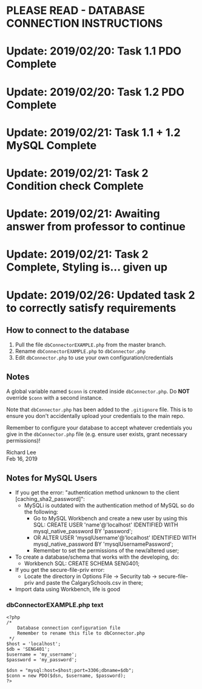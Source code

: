 # PLEASE READ - DATABASE CONNECTION INSTRUCTIONS
# Update: 2019/02/20: Task 1.1 PDO Complete
# Update: 2019/02/20: Task 1.2 PDO Complete
# Update: 2019/02/21: Task 1.1 + 1.2 MySQL Complete
# Update: 2019/02/21: Task 2 Condition check Complete
# Update: 2019/02/21: Awaiting answer from professor to continue
# Update: 2019/02/21: Task 2 Complete, Styling is... given up
# Update: 2019/02/26: Updated task 2 to correctly satisfy requirements
## How to connect to the database
1.  Pull the file `dbConnectorEXAMPLE.php` from the master branch.
2.  Rename `dbConnectorEXAMPLE.php` to `dbConnector.php`
3.  Edit `dbConnector.php` to use your own configuration/credentials

## Notes
A global variable named `$conn` is created inside `dbConnector.php`.
Do **NOT** override `$conn` with a second instance.

Note that `dbConnector.php` has been added to the `.gitignore` file.
This is to ensure you don't accidentally upload your credentials to the main repo.

Remember to configure your database to accept whatever credentials you give in
the `dbConnector.php` file (e.g. ensure user exists, grant necessary permissions)!

Richard Lee  
Feb 16, 2019


## Notes for MySQL Users
- If you get the error: "authentication method unknown to the client [caching_sha2_password]":
  - MySQLi is outdated with the authentication method of MySQL so do the following:
    - Go to MySQL Workbench and create a new user by using this SQL: CREATE USER 'name'@'localhost' IDENTIFIED WITH mysql_native_password BY 'password';
    - OR ALTER USER 'mysqlUsername'@'localhost' IDENTIFIED WITH mysql_native_password BY 'mysqlUsernamePassword';
    - Remember to set the permissions of the new/altered user;
- To create a database/schema that works with the developing, do:
  - Workbench SQL: CREATE SCHEMA SENG401;
- If you get the secure-file-priv error:
  - Locate the directory in Options File -> Security tab -> secure-file-priv and paste the CalgarySchools.csv in there;
- Import data using Workbench, life is good

### dbConnectorEXAMPLE.php text
    <?php
    /*
        Database connection configuration file
        Remember to rename this file to dbConnector.php
     */
    $host = 'localhost';
    $db = 'SENG401';
    $username = 'my_username';
    $password = 'my_password';

    $dsn = "mysql:host=$host;port=3306;dbname=$db";
    $conn = new PDO($dsn, $username, $password);
    ?>
